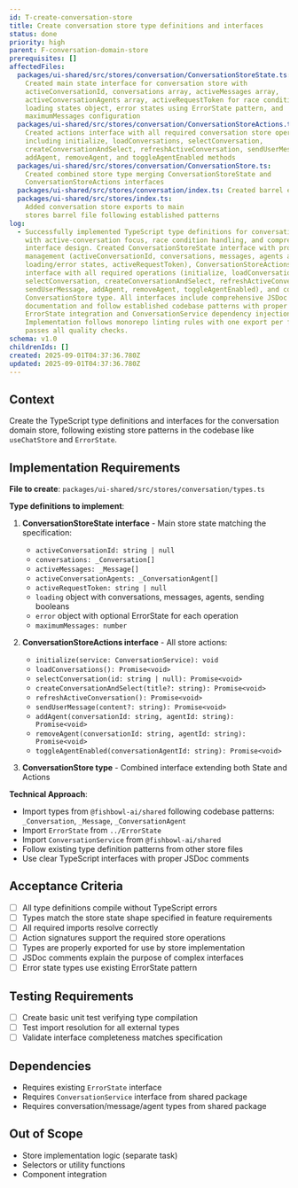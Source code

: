 ```yaml
---
id: T-create-conversation-store
title: Create conversation store type definitions and interfaces
status: done
priority: high
parent: F-conversation-domain-store
prerequisites: []
affectedFiles:
  packages/ui-shared/src/stores/conversation/ConversationStoreState.ts:
    Created main state interface for conversation store with
    activeConversationId, conversations array, activeMessages array,
    activeConversationAgents array, activeRequestToken for race conditions,
    loading states object, error states using ErrorState pattern, and
    maximumMessages configuration
  packages/ui-shared/src/stores/conversation/ConversationStoreActions.ts:
    Created actions interface with all required conversation store operations
    including initialize, loadConversations, selectConversation,
    createConversationAndSelect, refreshActiveConversation, sendUserMessage,
    addAgent, removeAgent, and toggleAgentEnabled methods
  packages/ui-shared/src/stores/conversation/ConversationStore.ts:
    Created combined store type merging ConversationStoreState and
    ConversationStoreActions interfaces
  packages/ui-shared/src/stores/conversation/index.ts: Created barrel exports file for clean conversation store type imports
  packages/ui-shared/src/stores/index.ts:
    Added conversation store exports to main
    stores barrel file following established patterns
log:
  - Successfully implemented TypeScript type definitions for conversation store
    with active-conversation focus, race condition handling, and comprehensive
    interface design. Created ConversationStoreState interface with proper state
    management (activeConversationId, conversations, messages, agents arrays,
    loading/error states, activeRequestToken), ConversationStoreActions
    interface with all required operations (initialize, loadConversations,
    selectConversation, createConversationAndSelect, refreshActiveConversation,
    sendUserMessage, addAgent, removeAgent, toggleAgentEnabled), and combined
    ConversationStore type. All interfaces include comprehensive JSDoc
    documentation and follow established codebase patterns with proper
    ErrorState integration and ConversationService dependency injection support.
    Implementation follows monorepo linting rules with one export per file and
    passes all quality checks.
schema: v1.0
childrenIds: []
created: 2025-09-01T04:37:36.780Z
updated: 2025-09-01T04:37:36.780Z
---
```


## Context

Create the TypeScript type definitions and interfaces for the conversation domain store, following existing store patterns in the codebase like `useChatStore` and `ErrorState`.

## Implementation Requirements

**File to create**: `packages/ui-shared/src/stores/conversation/types.ts`

**Type definitions to implement**:

1. **ConversationStoreState interface** - Main store state matching the specification:
   - `activeConversationId: string | null`
   - `conversations: _Conversation[]`
   - `activeMessages: _Message[]`
   - `activeConversationAgents: _ConversationAgent[]`
   - `activeRequestToken: string | null`
   - `loading` object with conversations, messages, agents, sending booleans
   - `error` object with optional ErrorState for each operation
   - `maximumMessages: number`

2. **ConversationStoreActions interface** - All store actions:
   - `initialize(service: ConversationService): void`
   - `loadConversations(): Promise<void>`
   - `selectConversation(id: string | null): Promise<void>`
   - `createConversationAndSelect(title?: string): Promise<void>`
   - `refreshActiveConversation(): Promise<void>`
   - `sendUserMessage(content?: string): Promise<void>`
   - `addAgent(conversationId: string, agentId: string): Promise<void>`
   - `removeAgent(conversationId: string, agentId: string): Promise<void>`
   - `toggleAgentEnabled(conversationAgentId: string): Promise<void>`

3. **ConversationStore type** - Combined interface extending both State and Actions

**Technical Approach**:

- Import types from `@fishbowl-ai/shared` following codebase patterns: `_Conversation`, `_Message`, `_ConversationAgent`
- Import `ErrorState` from `../ErrorState`
- Import `ConversationService` from `@fishbowl-ai/shared`
- Follow existing type definition patterns from other store files
- Use clear TypeScript interfaces with proper JSDoc comments

## Acceptance Criteria

- [ ] All type definitions compile without TypeScript errors
- [ ] Types match the store state shape specified in feature requirements
- [ ] All required imports resolve correctly
- [ ] Action signatures support the required store operations
- [ ] Types are properly exported for use by store implementation
- [ ] JSDoc comments explain the purpose of complex interfaces
- [ ] Error state types use existing ErrorState pattern

## Testing Requirements

- [ ] Create basic unit test verifying type compilation
- [ ] Test import resolution for all external types
- [ ] Validate interface completeness matches specification

## Dependencies

- Requires existing `ErrorState` interface
- Requires `ConversationService` interface from shared package
- Requires conversation/message/agent types from shared package

## Out of Scope

- Store implementation logic (separate task)
- Selectors or utility functions
- Component integration
